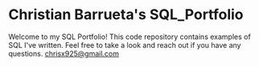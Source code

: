 # Christian Barrueta's SQL_Portfolio

Welcome to my SQL Portfolio! This code repository contains examples of SQL I've written. Feel free to take a look and reach out if you have any questions.
chrisx925@gmail.com
